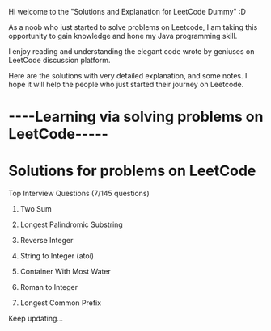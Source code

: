 Hi welcome to the "Solutions and Explanation for LeetCode Dummy" :D

As a noob who just started to solve problems on Leetcode, I am taking this
opportunity to gain knowledge and hone my Java programming skill.

I enjoy reading and understanding the elegant code wrote by geniuses on LeetCode discussion platform.

Here are the solutions with very detailed explanation, and some notes. I hope it will help the people who just started their journey
on Leetcode.

#  ----Learning via solving problems on LeetCode-----
#  Solutions for problems on LeetCode
Top Interview Questions (7/145 questions)

1. Two Sum

5. Longest Palindromic Substring

7. Reverse Integer

8. String to Integer (atoi)

11. Container With Most Water

13. Roman to Integer

14. Longest Common Prefix

Keep updating...
